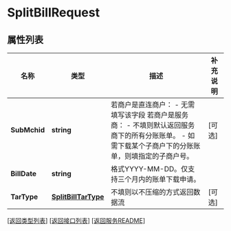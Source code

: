 # SplitBillRequest

## 属性列表

名称 | 类型 | 描述 | 补充说明
------------ | ------------- | ------------- | -------------
**SubMchid** | **string** | 若商户是直连商户： - 无需填写该字段  若商户是服务商： - 不填则默认返回服务商下的所有分账账单。 - 如需下载某个子商户下的分账账单，则填指定的子商户号。 | [可选] 
**BillDate** | **string** | 格式YYYY-MM-DD。仅支持三个月内的账单下载申请。 | 
**TarType** | [**SplitBillTarType**](SplitBillTarType.md) | 不填则以不压缩的方式返回数据流 | [可选] 

[\[返回类型列表\]](README.md#类型列表)
[\[返回接口列表\]](README.md#接口列表)
[\[返回服务README\]](README.md)


